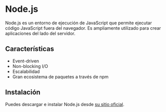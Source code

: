 # Node.js

Node.js es un entorno de ejecución de JavaScript que permite ejecutar código JavaScript fuera del navegador. Es ampliamente utilizado para crear aplicaciones del lado del servidor.

## Características

- Event-driven
- Non-blocking I/O
- Escalabilidad
- Gran ecosistema de paquetes a través de npm

## Instalación

Puedes descargar e instalar Node.js desde [su sitio oficial](https://nodejs.org/).
